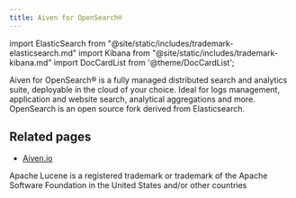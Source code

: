 ```yaml
---
title: Aiven for OpenSearch®
---
```


import ElasticSearch from "@site/static/includes/trademark-elasticsearch.md"
import Kibana from "@site/static/includes/trademark-kibana.md"
import DocCardList from '@theme/DocCardList';

Aiven for OpenSearch® is a fully managed distributed search and
analytics suite, deployable in the cloud of your choice. Ideal for logs
management, application and website search, analytical aggregations and
more. OpenSearch is an open source fork derived from Elasticsearch.

<DocCardList />

<!-- vale off -->
## Related pages
<!-- vale on -->

- [Aiven.io](https://aiven.io/opensearch)

<div class="trademark">

Apache Lucene is a registered trademark or trademark of the Apache
Software Foundation in the United States and/or other countries

<ElasticSearch/>
<Kibana/>

</div>
